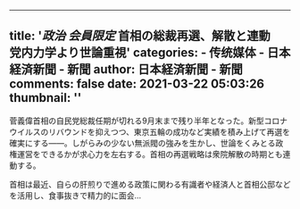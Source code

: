 
---
title: '_政治 会員限定_ 首相の総裁再選、解散と連動　党内力学より世論重視'
categories: 
    - 传统媒体
    - 日本経済新聞 - 新聞
author: 日本経済新聞 - 新聞
comments: false
date: 2021-03-22 05:03:26
thumbnail: ''
---

<div>   
<p class="paragraph_puhrdq0">菅義偉首相の自民党総裁任期が切れる9月末まで残り半年となった。新型コロナウイルスのリバウンドを抑えつつ、東京五輪の成功など実績を積み上げて再選を確実にする――。しがらみの少ない無派閥の強みを生かし、世論をくみとる政権運営をできるかが求心力を左右する。首相の再選戦略は衆院解散の時期とも連動する。</p><p class="paragraph_puhrdq0">首相は最近、自らの肝煎りで進める政策に関わる有識者や経済人と首相公邸などを活用し、食事抜きで精力的に面会...</p>  
</div>
            